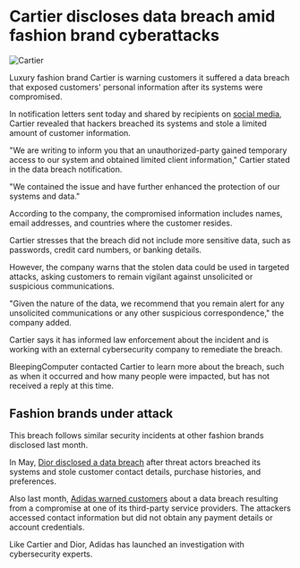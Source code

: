 # Cartier discloses data breach amid fashion brand cyberattacks

![Cartier](https://www.bleepstatic.com/content/hl-images/2025/06/02/cartier-header.jpg)

Luxury fashion brand Cartier is warning customers it suffered a data breach that exposed customers' personal information after its systems were compromised.

In notification letters sent today and shared by recipients on [social media](https://x.com/%5Fcountry%5Faccent/status/1929652281563062285), Cartier revealed that hackers breached its systems and stole a limited amount of customer information.

"We are writing to inform you that an unauthorized-party gained temporary access to our system and obtained limited client information," Cartier stated in the data breach notification.

"We contained the issue and have further enhanced the protection of our systems and data."

According to the company, the compromised information includes names, email addresses, and countries where the customer resides.

Cartier stresses that the breach did not include more sensitive data, such as passwords, credit card numbers, or banking details.

However, the company warns that the stolen data could be used in targeted attacks, asking customers to remain vigilant against unsolicited or suspicious communications.

"Given the nature of the data, we recommend that you remain alert for any unsolicited communications or any other suspicious correspondence," the company added.

Cartier says it has informed law enforcement about the incident and is working with an external cybersecurity company to remediate the breach.

BleepingComputer contacted Cartier to learn more about the breach, such as when it occurred and how many people were impacted, but has not received a reply at this time.

## Fashion brands under attack

This breach follows similar security incidents at other fashion brands disclosed last month.

In May, [Dior disclosed a data breach](https://www.bleepingcomputer.com/news/security/fashion-giant-dior-discloses-cyberattack-warns-of-data-breach/) after threat actors breached its systems and stole customer contact details, purchase histories, and preferences. 

Also last month, [Adidas warned customers](https://www.bleepingcomputer.com/news/security/adidas-warns-of-data-breach-after-customer-service-provider-hack/) about a data breach resulting from a compromise at one of its third-party service providers. The attackers accessed contact information but did not obtain any payment details or account credentials.

Like Cartier and Dior, Adidas has launched an investigation with cybersecurity experts.